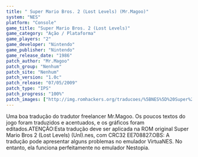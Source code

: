 ```yaml
---
title: " Super Mario Bros. 2 (Lost Levels) (Mr.Magoo)"
system: "NES"
platform: "Console"
game_title: "Super Mario Bros. 2 (Lost Levels)"
game_category: "Ação / Plataforma"
game_players: "2"
game_developer: "Nintendo"
game_publisher: "Nintendo"
game_release_date: "1986"
patch_author: "Mr.Magoo"
patch_group: "Nenhum"
patch_site: "Nenhum"
patch_version: "1.0c"
patch_release: "07/05/2009"
patch_type: "IPS"
patch_progress: "100%"
patch_images: ["http://img.romhackers.org/traducoes/%5BNES%5D%20Super%20Mario%20Bros%202%20%2528Lost%20Levels%2529%20%2528Unl%2529%20-%20Mr%252EMagoo%20-%201.png","http://img.romhackers.org/traducoes/%5BNES%5D%20Super%20Mario%20Bros%202%20%2528Lost%20Levels%2529%20%2528Unl%2529%20-%20Mr%252EMagoo%20-%202.png","http://img.romhackers.org/traducoes/%5BNES%5D%20Super%20Mario%20Bros%202%20%2528Lost%20Levels%2529%20%2528Unl%2529%20-%20Mr%252EMagoo%20-%203.png"]
---
```

Uma boa tradução do tradutor freelancer Mr.Magoo. Os poucos textos do jogo foram traduzidos e acentuados, e os gráficos foram editados.ATENÇÃO:Esta tradução deve ser aplicada na ROM original Super Mario Bros 2 (Lost Levels) (Unl).nes, com CRC32 EE708827.OBS: A tradução pode apresentar alguns problemas no emulador VirtuaNES. No entanto, ela funciona perfeitamente no emulador Nestopia.